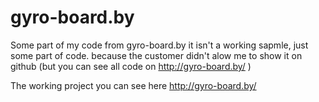 # gyro-board.by
Some part of my code from  gyro-board.by
it isn't a working sapmle, just some part of code. because the customer didn't alow me to show it on github (but you can see all code on  http://gyro-board.by/ )

The working project you can see here http://gyro-board.by/

